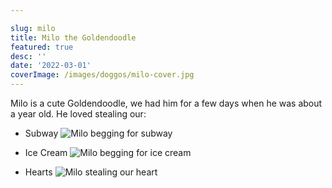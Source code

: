 ```yaml
---

slug: milo
title: Milo the Goldendoodle
featured: true
desc: ''
date: '2022-03-01'
coverImage: /images/doggos/milo-cover.jpg
---
```


Milo is a cute Goldendoodle, we had him for a few days when he was about a year old. He loved stealing our:
* Subway
![Milo begging for subway](/images/doggos/milo-subway.jpg)

* Ice Cream
![Milo begging for ice cream](/images/doggos/milo-ice-cream.jpg)

* Hearts
![Milo stealing our heart](/images/doggos/milo-heart.jpg)